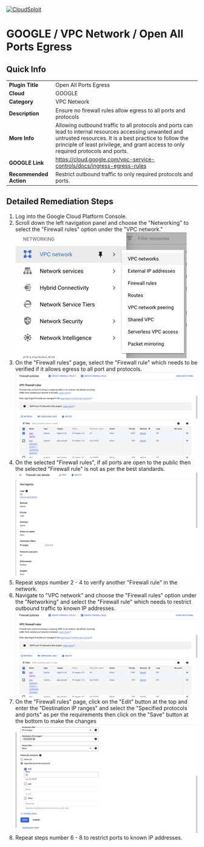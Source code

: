 [![CloudSploit](https://cloudsploit.com/img/logo-new-big-text-100.png "CloudSploit")](https://cloudsploit.com)

# GOOGLE / VPC Network / Open All Ports Egress

## Quick Info

| | |
|-|-|
| **Plugin Title** | Open All Ports Egress |
| **Cloud** | GOOGLE |
| **Category** | VPC Network |
| **Description** | Ensure no firewall rules allow egress to all ports and protocols |
| **More Info** | Allowing outbound traffic to all protocols and ports can lead to internal resources accessing unwanted and untrusted resources. It is a best practice to follow the principle of least privilege, and grant access to only required protocols and ports. |
| **GOOGLE Link** | https://cloud.google.com/vpc-service-controls/docs/ingress-egress-rules |
| **Recommended Action** | Restrict outbound traffic to only required protocols and ports. |

## Detailed Remediation Steps

1. Log into the Google Cloud Platform Console.
2. Scroll down the left navigation panel and choose the "Networking" to select the "Firewall rules" option under the "VPC network."</br> <img src="/resources/google/vpcnetwork/open-all-ports-egress/step2.png"/>
3. On the "Firewall rules" page, select the "Firewall rule" which needs to be verified if it allows egress to all port and protocols. </br> <img src="/resources/google/vpcnetwork/open-all-ports-egress/step3.png"/>
4. On the selected "Firewall rules", if all ports are open to the public then the selected "Firewall rule" is not as per the best standards. </br> <img src="/resources/google/vpcnetwork/open-all-ports-egress/step4.png"/>
5. Repeat steps number 2 - 4 to verify another "Firewall rule" in the network.</br>
6. Navigate to "VPC network" and choose the "Firewall rules" option under the "Networking" and select the "Firewall rule" which needs to restrict outbound traffic to known IP addresses.</br> <img src="/resources/google/vpcnetwork/open-all-ports-egress/step3.png"/>
7. On the "Firewall rules" page, click on the "Edit" button at the top and enter the "Destination IP ranges" and select the "Specified protocols and ports" as per the requirements then click on the "Save" button at the bottom to make the changes</br> <img src="/resources/google/vpcnetwork/open-all-ports-egress/step7.png"/>
8. Repeat steps number 6 - 8 to restrict ports to known IP addresses.</br> 
